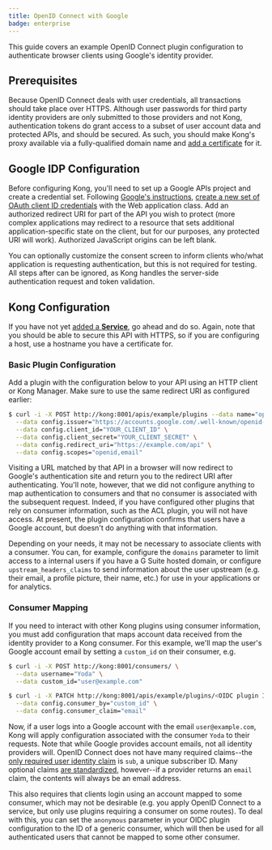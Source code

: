 ```yaml
---
title: OpenID Connect with Google
badge: enterprise
---
```


This guide covers an example OpenID Connect plugin configuration to authenticate browser clients using Google's identity provider.

## Prerequisites

Because OpenID Connect deals with user credentials, all transactions should take place over HTTPS. Although user passwords for third party identity providers are only submitted to those providers and not Kong, authentication tokens do grant access to a subset of user account data and protected APIs, and should be secured. As such, you should make Kong's proxy available via a fully-qualified domain name and [add a certificate][add-certificate] for it.

## Google IDP Configuration

Before configuring Kong, you'll need to set up a Google APIs project and create a credential set. Following [Google's instructions][google-oidc], [create a new set of OAuth client ID credentials][google-create-credentials] with the Web application class. Add an authorized redirect URI for part of the API you wish to protect (more complex applications may redirect to a resource that sets additional
application-specific state on the client, but for our purposes, any protected URI will work). Authorized JavaScript origins can be left blank.

You can optionally customize the consent screen to inform clients who/what application is requesting authentication, but this is not required for testing. All steps after can be ignored, as Kong handles the server-side authentication request and token validation.

## Kong Configuration

If you have not yet [added a **Service**][add-service], go ahead and do so. Again, note that you should be able to secure this API with HTTPS, so if you are configuring a host, use a hostname you have a certificate for.

### Basic Plugin Configuration

Add a plugin with the configuration below to your API using an HTTP client or Kong Manager. Make sure to use the same redirect URI as configured earlier:

```bash
$ curl -i -X POST http://kong:8001/apis/example/plugins --data name="openid-connect" \
  --data config.issuer="https://accounts.google.com/.well-known/openid-configuration" \
  --data config.client_id="YOUR_CLIENT_ID" \
  --data config.client_secret="YOUR_CLIENT_SECRET" \
  --data config.redirect_uri="https://example.com/api" \
  --data config.scopes="openid,email"
```

Visiting a URL matched by that API in a browser will now redirect to Google's authentication site and return you to the redirect URI after authenticating. You'll note, however, that we did not configure anything to map authentication to consumers and that no consumer is associated with the subsequent request. Indeed, if you have configured other plugins that rely on consumer information, such as the ACL plugin, you will not have access. At present, the plugin configuration confirms that
users have a Google account, but doesn't do anything with that information.

Depending on your needs, it may not be necessary to associate clients with a consumer. You can, for example, configure the `domains` parameter to limit access to a internal users if you have a G Suite hosted domain, or configure `upstream_headers_claims` to send information about the user upstream (e.g. their email, a profile picture, their name, etc.) for use in your applications or for analytics.

### Consumer Mapping

If you need to interact with other Kong plugins using consumer information, you must add configuration that maps account data received from the identity provider to a Kong consumer. For this example, we'll map the user's Google account email by setting a `custom_id` on their consumer, e.g.

```bash
$ curl -i -X POST http://kong:8001/consumers/ \
  --data username="Yoda" \
  --data custom_id="user@example.com"

$ curl -i -X PATCH http://kong:8001/apis/example/plugins/<OIDC plugin ID> \
  --data config.consumer_by="custom_id" \
  --data config.consumer_claim="email"
```

Now, if a user logs into a Google account with the email `user@example.com`, Kong will apply configuration associated with the consumer `Yoda` to their requests. Note that while Google provides account emails, not all identity providers will. OpenID Connect does not have many required claims--the [only required user identity claim][oidc-id-token] is `sub`, a unique subscriber ID. Many optional claims [are
standardized][oidc-standard-claims], however--if a provider returns an `email` claim, the contents will always be an email address.

This also requires that clients login using an account mapped to some consumer, which may not be desirable (e.g. you apply OpenID Connect to a service, but only use plugins requiring a consumer on some routes). To deal with this, you can set the `anonymous` parameter in your OIDC plugin configuration to the ID of a generic consumer, which will then be used for all authenticated users that cannot be mapped to some other consumer.


[add-certificate]: /gateway/{{site.kong_version}}/admin-api/#add-certificate
[google-oidc]: https://developers.google.com/identity/protocols/OpenIDConnect
[google-create-credentials]: https://console.developers.google.com/apis/credentials
[add-service]: /gateway/{{page.kong_version}}/admin-api/#service-object
[oidc-id-token]: http://openid.net/specs/openid-connect-core-1_0.html#IDToken
[oidc-standard-claims]: http://openid.net/specs/openid-connect-core-1_0.html#StandardClaims
